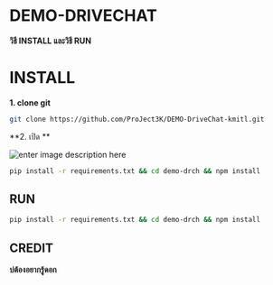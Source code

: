 # DEMO-DRIVECHAT

**วิธี INSTALL และวิธี RUN**


# INSTALL 
**1. clone git**
``` bash
git clone https://github.com/ProJect3K/DEMO-DriveChat-kmitl.git
```
**2. เปิด **

![enter image description here](https://drive.google.com/uc?export=view&id=1A7Idbt7VLU0EbFtlIPfugRgRfkZGDoUs)

``` bash
pip install -r requirements.txt && cd demo-drch && npm install
```

## RUN

``` bash
pip install -r requirements.txt && cd demo-drch && npm install

```

## CREDIT
**บ่ต้องอยากรู้ดอก**
